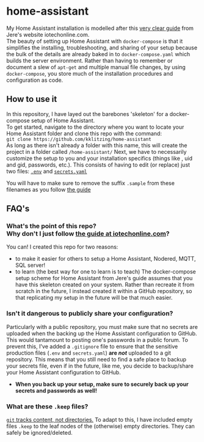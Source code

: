 # home-assistant

My Home Assistant installation is modelled after this [very clear guide](https://iotechonline.com/home-assistant-install-with-docker-compose/) from Jere's website iotechonline.com.  
The beauty of setting up Home Assistant with `docker-compose` is that it simplifies the installing, troubleshooting, and sharing of your setup because the bulk of the details are already baked in to `docker-compose.yaml` which builds the server environment.  Rather than having to remember or document a slew of `apt-get` and multiple manual file changes, by using `docker-compose`, you store much of the installation procedures and configuration as code.

## How to use it
In this repository, I have layed out the barebones 'skeleton' for a docker-compose setup of Home Assistant.  
To get started, navigate to the directory where you want to locate your Home Assistant folder and clone this repo with the command:  
`git clone https://github.com/kklitzing/home-assistant`  
As long as there isn't already a folder with this name, this will create the project in a folder called `/home-assistant/`
Next, we have to necessarily customize the setup to you and your installation specifics (things like <hostip>, uid and gid, passwords, etc.).
This consists of having to edit (or replace) just two files: [`.env`](.env.sample) and [`secrets.yaml`](hass-config/secrets.yaml.sample)  

You will have to make sure to remove the suffix `.sample` from these filenames as you follow [the guide](https://iotechonline.com/home-assistant-install-with-docker-compose/)

  
## FAQ's
### What's the point of this repo? <br/> Why don't I just follow [the guide at iotechonline.com](https://iotechonline.com/home-assistant-install-with-docker-compose/)?
  You can! I created this repo for two reasons:
  * to make it easier for others to setup a Home Assistant, Nodered, MQTT, SQL server!
  * to learn (the best way for one to learn is to teach)
The docker-compose setup scheme for Home Assistant from Jere's guide assumes that you have this skeleton created on your system.  Rather than recreate it from scratch in the future, I instead created it within a GitHub repository, so that replicating my setup in the future will be that much easier.
### Isn't it dangerous to publicly share your configuration?
  Particularly with a public repository, you must make sure that no secrets are uploaded when the backing up the Home Assistant configuration to GitHub.  This would tantamount to posting one's passwords in a public forum.  To prevent this, I've added a `.gitignore` file to ensure that the sensitive production files (`.env` and `secrets.yaml`) **are _not_** uploaded to a git repository.  This means that you still need to find a safe place to backup your secrets file, even if in the future, like me, you decide to backup/share your Home Assistant configuration to GitHub.  
*  **When you back up your setup, make sure to securely back up your secrets and passwords as well!**
### What are these `.keep` files?
[`git` tracks content, not directories.](https://markmail.org/message/4eqjxx73opiswfis)  To adapt to this, I have included empty files `.keep` to the leaf nodes of the (otherwise) empty directories.  They can safely be ignored/deleted.
